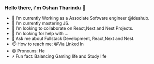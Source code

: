### Hello there, i'm Oshan Tharindu 👋

- 🔭 I’m currently Working as a Associate Software engineer @ideahub. 
- 🌱 I’m currently mastering JS.
- 👯 I’m looking to collaborate on React,Next and Nest Projects.
- 🤔 I’m looking for help with ...
- 💬 Ask me about Fullstack Development, React,Next and Nest.
- 📫 How to reach me: [@Via Linked In](linkedin.com/in/oshan-tharindu-ranasinghe-8aa98111b)
- 😄 Pronouns: He
- ⚡ Fun fact: Balancing Gaming life and Study life 

